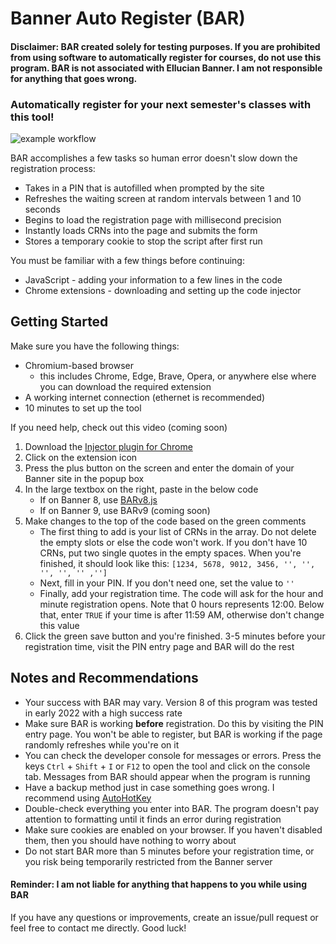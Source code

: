 # Banner Auto Register (BAR)
#### Disclaimer: BAR created solely for testing purposes. If you are prohibited from using software to automatically register for courses, do not use this program. BAR is not associated with Ellucian Banner. I am not responsible for anything that goes wrong.

### Automatically register for your next semester's classes with this tool!
![example workflow](https://github.com/cm090/banner-auto-register/actions/workflows/codeql-analysis.yml/badge.svg)

BAR accomplishes a few tasks so human error doesn't slow down the registration process:
- Takes in a PIN that is autofilled when prompted by the site
- Refreshes the waiting screen at random intervals between 1 and 10 seconds
- Begins to load the registration page with millisecond precision
- Instantly loads CRNs into the page and submits the form
- Stores a temporary cookie to stop the script after first run

You must be familiar with a few things before continuing:
- JavaScript - adding your information to a few lines in the code
- Chrome extensions - downloading and setting up the code injector

## Getting Started
Make sure you have the following things:
- Chromium-based browser
  - this includes Chrome, Edge, Brave, Opera, or anywhere else where you can download the required extension
- A working internet connection (ethernet is recommended)
- 10 minutes to set up the tool

If you need help, check out this video (coming soon)

1. Download the <a href="https://chrome.google.com/webstore/detail/injector/bfdonckegflhbiamlmidciapolfccmmb" target="_blank">Injector plugin for Chrome</a>
2. Click on the extension icon
3. Press the plus button on the screen and enter the domain of your Banner site in the popup box
4. In the large textbox on the right, paste in the below code
   - If on Banner 8, use <a href="https://github.com/cm090/banner-auto-register/blob/main/BARv8.js" target="_blank">BARv8.js</a>
   - If on Banner 9, use BARv9 (coming soon)
5. Make changes to the top of the code based on the green comments
   - The first thing to add is your list of CRNs in the array. Do not delete the empty slots or else the code won't work. If you don't have 10 CRNs, put two single quotes in the empty spaces. When you're finished, it should look like this: `[1234, 5678, 9012, 3456, '', '', '', '', '' ,'']`
   - Next, fill in your PIN. If you don't need one, set the value to `''`
   - Finally, add your registration time. The code will ask for the hour and minute registration opens. Note that 0 hours represents 12:00. Below that, enter `TRUE` if your time is after 11:59 AM, otherwise don't change this value
6. Click the green save button and you're finished. 3-5 minutes before your registration time, visit the PIN entry page and BAR will do the rest

## Notes and Recommendations
- Your success with BAR may vary. Version 8 of this program was tested in early 2022 with a high success rate
- Make sure BAR is working **before** registration. Do this by visiting the PIN entry page. You won't be able to register, but BAR is working if the page randomly refreshes while you're on it
- You can check the developer console for messages or errors. Press the keys `Ctrl` + `Shift` + `I` or `F12` to open the tool and click on the console tab. Messages from BAR should appear when the program is running
- Have a backup method just in case something goes wrong. I recommend using <a href="https://autohotkey.com" target="_blank">AutoHotKey</a>
- Double-check everything you enter into BAR. The program doesn't pay attention to formatting until it finds an error during registration
- Make sure cookies are enabled on your browser. If you haven't disabled them, then you should have nothing to worry about
- Do not start BAR more than 5 minutes before your registration time, or you risk being temporarily restricted from the Banner server

#### Reminder: I am not liable for anything that happens to you while using BAR

If you have any questions or improvements, create an issue/pull request or feel free to contact me directly. Good luck!
